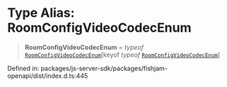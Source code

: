 # Type Alias: RoomConfigVideoCodecEnum

> **RoomConfigVideoCodecEnum** = *typeof* [`RoomConfigVideoCodecEnum`](../variables/RoomConfigVideoCodecEnum.md)\[keyof *typeof* [`RoomConfigVideoCodecEnum`](../variables/RoomConfigVideoCodecEnum.md)\]

Defined in: packages/js-server-sdk/packages/fishjam-openapi/dist/index.d.ts:445
